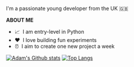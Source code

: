 I'm a passionate young developer from the UK 🇬🇧

**ABOUT ME**

* 📈‎ ‎ I am entry-level in Python
* ❤️‎ ‎ I love building fun experiments
* ⏰‎ ‎ I aim to create one new project a week

[![Adam's Github stats](https://github-readme-stats.vercel.app/api?username=adambielat&theme=dark&show_icons=true)](https://github.com/anuraghazra/github-readme-stats)
[![Top Langs](https://github-readme-stats.vercel.app/api/top-langs/?username=adambielat)](https://github.com/anuraghazra/github-readme-stats)


